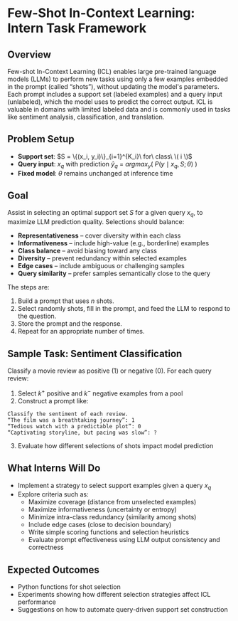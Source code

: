 # Few-Shot In-Context Learning: Intern Task Framework

## Overview
Few-shot In-Context Learning (ICL) enables large pre-trained language models (LLMs) to perform new tasks using only a few examples embedded in the prompt (called “shots”), without updating the model's parameters. Each prompt includes a support set (labeled examples) and a query input (unlabeled), which the model uses to predict the correct output. ICL is valuable in domains with limited labeled data and is commonly used in tasks like sentiment analysis, classification, and translation.

## Problem Setup
- **Support set**: $S = \{(x_i, y_i)\}_{i=1}^{K_i}\ for\ class\ \( i \)$  
- **Query input**: $x_q$ with prediction $\hat{y}_q$ = $argmax_y(\ P(y \mid x_q, S; \theta)\ )$  
- **Fixed model**: $\theta$ remains unchanged at inference time

## Goal
Assist in selecting an optimal support set $S$ for a given query $x_q$, to maximize LLM prediction quality. Selections should balance:
- **Representativeness** – cover diversity within each class
- **Informativeness** – include high-value (e.g., borderline) examples
- **Class balance** – avoid biasing toward any class
- **Diversity** – prevent redundancy within selected examples
- **Edge cases** – include ambiguous or challenging samples
- **Query similarity** – prefer samples semantically close to the query

The steps are:
1. Build a prompt that uses $n$ shots.
2. Select randomly shots, fill in the prompt, and feed the LLM to respond to the question.
3. Store the prompt and the response.
4. Repeat for an appropriate number of times.

## Sample Task: Sentiment Classification
Classify a movie review as positive (1) or negative (0). For each query review:
1. Select $k^+$ positive and $k^-$ negative examples from a pool
2. Construct a prompt like:

```
Classify the sentiment of each review.
“The film was a breathtaking journey”: 1
“Tedious watch with a predictable plot”: 0
“Captivating storyline, but pacing was slow”: ?
```

3. Evaluate how different selections of shots impact model prediction

## What Interns Will Do
- Implement a strategy to select support examples given a query $x_q$
- Explore criteria such as:
  - Maximize coverage (distance from unselected examples)
  - Maximize informativeness (uncertainty or entropy)
  - Minimize intra-class redundancy (similarity among shots)
  - Include edge cases (close to decision boundary)
  - Write simple scoring functions and selection heuristics
  - Evaluate prompt effectiveness using LLM output consistency and correctness

## Expected Outcomes
- Python functions for shot selection
- Experiments showing how different selection strategies affect ICL performance
- Suggestions on how to automate query-driven support set construction
